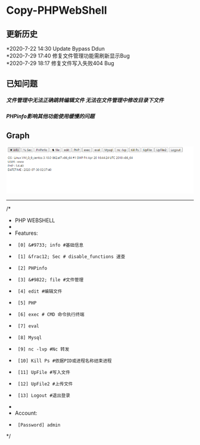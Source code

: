 # Copy-PHPWebShell

更新历史
---
*2020-7-22 14:30 Update Bypass Ddun  
*2020-7-29 17:40 修复文件管理功能需刷新显示Bug  
*2020-7-29 18:17 修复文件写入失败404 Bug



已知问题
---
<h5>文件管理中无法正确跳转编辑文件 无法在文件管理中修改目录下文件</h5>
<h5>PHPinfo影响其他功能使用缓慢的问题</h5>


Graph
---

![alt text](copy1.png)
___

/* 
 * PHP WEBSHELL
 *
 * Features:
 *		[0] &#9733; info #基础信息
 *		[1] &frac12; Sec # disable_functions 速查
 *		[2] PHPinfo
 *		[3] &#9822; file #文件管理
 *		[4] edit #编辑文件
 *		[5] PHP
 *		[6] exec # CMD 命令执行终端
 *		[7] eval
 *		[8] Mysql
 *		[9] nc -lvp #Nc 转发
 *		[10] Kill Ps #依据PID或进程名称结束进程
 *		[11] UpFile #写入文件
 *		[12] UpFile2 #上传文件
 *		[13] Logout #退出登录
 *
 * Account:
 *		[Password] admin
 */
